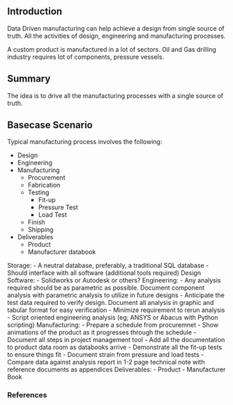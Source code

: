 ## Introduction

Data Driven manufacturing can help achieve a design from single source of truth. All the activities of design, engineering and manufacturing processes.

A custom product is manufactured in a lot of sectors. Oil and Gas drilling industry requires lot of components, pressure vessels. 

## Summary

The idea is to drive all the manufacturing processes with a single source of truth. 

## Basecase Scenario

Typical manufacturing process involves the following:
- Design
- Engineering
- Manufacturing
    - Procurement
    - Fabrication
    - Testing
        - Fit-up
        - Pressure Test
        - Load Test
    - Finish
    - Shipping
- Deliverables
    - Product
    - Manufacturer databook

Storage: 
    - A neutral database, preferably, a traditional SQL database
    - Should interface with all software (additional tools required)
Design Software: 
    - Solidworks or Autodesk or others?
Engineering: 
    - Any analysis required should be as parametric as possible. Document component analysis with parametric analysis to utilize in future designs
    - Anticipate the test data required to verify design. Document all analysis in graphic and tabular format for easy verification
    - Minimize requirement to rerun analysis
    - Script oriented engineering analysis (eg; ANSYS or Abacus with Python scripting)
Manufacturing:
    - Prepare a schedule from procuremnet 
    - Show animations of the product as it progresses through the schedule
    - Document all steps in project management tool
    - Add all the documentation to product data room as databooks arrive
    - Demonstrate all the fit-up tests to ensure things fit
    - Document strain from pressure and load tests 
        - Compare data against analysis report in 1-2 page technical note with reference documents as appendices
Deliverables:
    - Product
    - Manufacturer Book

### References

